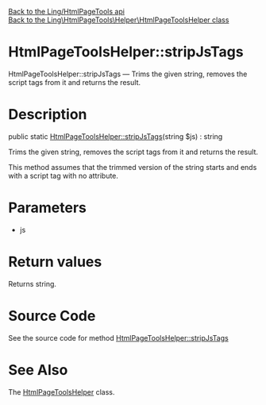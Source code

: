 [Back to the Ling/HtmlPageTools api](https://github.com/lingtalfi/HtmlPageTools/blob/master/doc/api/Ling/HtmlPageTools.md)<br>
[Back to the Ling\HtmlPageTools\Helper\HtmlPageToolsHelper class](https://github.com/lingtalfi/HtmlPageTools/blob/master/doc/api/Ling/HtmlPageTools/Helper/HtmlPageToolsHelper.md)


HtmlPageToolsHelper::stripJsTags
================



HtmlPageToolsHelper::stripJsTags — Trims the given string, removes the script tags from it and returns the result.




Description
================


public static [HtmlPageToolsHelper::stripJsTags](https://github.com/lingtalfi/HtmlPageTools/blob/master/doc/api/Ling/HtmlPageTools/Helper/HtmlPageToolsHelper/stripJsTags.md)(string $js) : string




Trims the given string, removes the script tags from it and returns the result.

This method assumes that the trimmed version of the string starts and ends with a script tag with no attribute.




Parameters
================


- js

    


Return values
================

Returns string.








Source Code
===========
See the source code for method [HtmlPageToolsHelper::stripJsTags](https://github.com/lingtalfi/HtmlPageTools/blob/master/Helper/HtmlPageToolsHelper.php#L22-L26)


See Also
================

The [HtmlPageToolsHelper](https://github.com/lingtalfi/HtmlPageTools/blob/master/doc/api/Ling/HtmlPageTools/Helper/HtmlPageToolsHelper.md) class.



